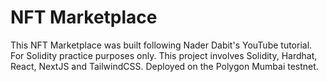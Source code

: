 # NFT Marketplace

This NFT Marketplace was built following Nader Dabit's YouTube tutorial. For Solidity practice purposes only. This project involves Solidity, Hardhat, React, NextJS and TailwindCSS. Deployed on the Polygon Mumbai testnet.
